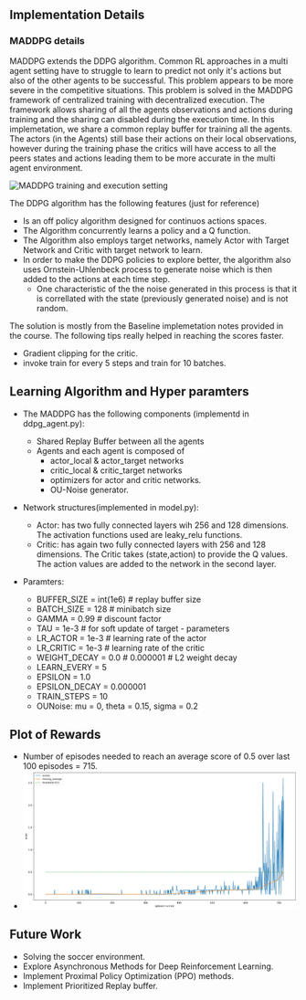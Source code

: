 [//]: # (Image References)

[image1]: https://openai.com/content/images/2017/06/nipsdiagram_2.gif "MADDPG training and execution setting"


## Implementation Details


### MADDPG details 
MADDPG extends the DDPG algorithm. Common RL approaches in a multi agent setting have to struggle to learn to predict not only it's actions but also of the other agents to be successful. This problem appears to be more severe in the competitive situations. This problem is solved in the MADDPG framework of centralized training with decentralized execution.  The framework allows sharing of all the agents observations and actions during training and the sharing can disabled during the execution time. In this implemetation, we share a common replay buffer for training all the agents. The actors (in the Agents) still base their actions on their local observations, however during the training phase the critics will have access to all the peers states and actions leading them to be more accurate in the multi agent environment.

![MADDPG training and execution setting][image1]

The DDPG algorithm has the following features (just for reference)
- Is an off policy algorithm designed for continuos actions spaces. 
- The Algorithm concurrently learns a policy and a Q function. 
- The Algorithm also employs target networks, namely Actor with Target Network and Critic with target network to learn. 
- In order to make the DDPG policies to explore better, the algorithm also uses Ornstein-Uhlenbeck process to generate noise which is then added to the actions at each time step. 
    - One characteristic of the the noise generated in this process is that it is correllated with the state (previously generated noise) and is not random. 

The solution is mostly from the Baseline implemetation notes provided in the course. The following tips really helped in reaching the scores faster. 
- Gradient clipping for the critic. 
- invoke train for every 5 steps and train for 10 batches.   


## Learning Algorithm and Hyper paramters
- The MADDPG has the following components (implementd in ddpg_agent.py): 
    - Shared Replay Buffer between all the agents 
    - Agents and each agent is composed of 
        - actor_local & actor_target networks
        - critic_local & critic_target networks
        - optimizers for actor and critic networks. 
        - OU-Noise generator. 

- Network structures(implemented in model.py):
    - Actor: has two fully connected layers wih 256 and 128 dimensions. The activation functions used are leaky_relu functions. 
    - Critic: has again two fully connected layers with 256 and 128 dimensions. The Critic takes (state,action) to provide the Q values. The action values are added to the network in the second layer. 

 - Paramters: 
    - BUFFER_SIZE = int(1e6)  # replay buffer size
    - BATCH_SIZE = 128        # minibatch size
    - GAMMA = 0.99            # discount factor
    - TAU = 1e-3              # for soft update of target       - parameters
    - LR_ACTOR = 1e-3         # learning rate of the actor
    - LR_CRITIC = 1e-3        # learning rate of the critic
    - WEIGHT_DECAY = 0.0  # 0.000001  # L2 weight decay
    - LEARN_EVERY = 5
    - EPSILON = 1.0
    - EPSILON_DECAY = 0.000001
    - TRAIN_STEPS = 10
    - OUNoise: mu = 0, theta = 0.15, sigma = 0.2

## Plot of Rewards
- Number of episodes needed to reach an average score of 0.5 over last 100 episodes = 715.
- ![Scores vs Number of episodes plot](scores_plot.png)

## Future Work
- Solving the soccer environment.
- Explore Asynchronous Methods for Deep Reinforcement Learning.
- Implement Proximal Policy Optimization (PPO) methods. 
- Implement Prioritized Replay buffer. 